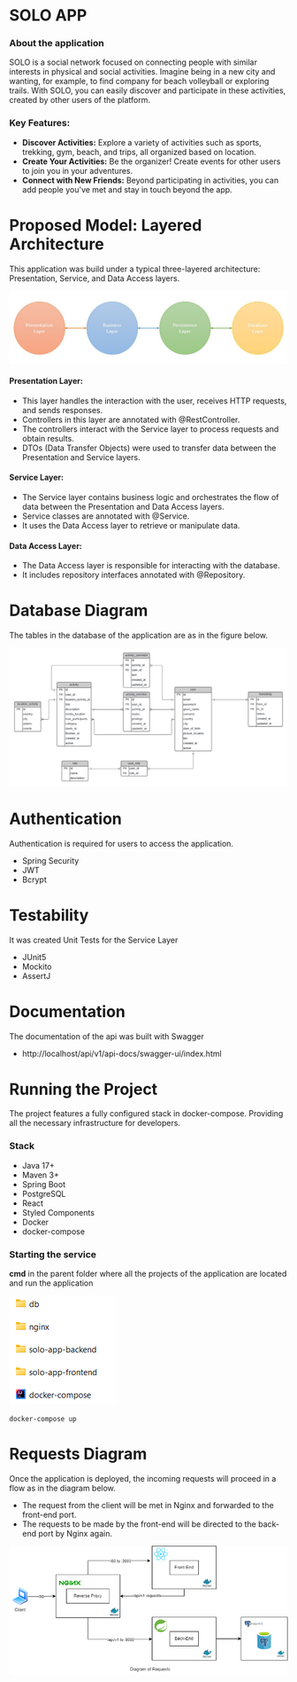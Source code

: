 <h1>SOLO APP</h1>
<h3>About the application</h3>
<p>SOLO is a social network focused on connecting people with similar interests in physical and social activities. Imagine being in a new city and wanting, for example, to find company for beach volleyball or exploring trails. With SOLO, you can easily discover and participate in these activities, created by other users of the platform.</p>

<h3>Key Features:</h3>
    <ul>
        <li><strong>Discover Activities:</strong> Explore a variety of activities such as sports, trekking, gym, beach, and trips, all organized based on location.</li>
        <li><strong>Create Your Activities:</strong> Be the organizer! Create events for other users to join you in your adventures.</li>
        <li><strong>Connect with New Friends:</strong> Beyond participating in activities, you can add people you've met and stay in touch beyond the app.</li>
    </ul>

<h1>Proposed Model: Layered Architecture</h1>
<p>This application was build under a typical three-layered architecture: Presentation, Service, and Data Access layers.</p>

![Texto Alternativo](https://github.com/EdnardoBarr/solo-app/blob/master/layered.jpg)

<h4>Presentation Layer:</h4>
<ul>
  <li>This layer handles the interaction with the user, receives HTTP requests, and sends responses.</li>
  <li>Controllers in this layer are annotated with @RestController.</li>
  <li>The controllers interact with the Service layer to process requests and obtain results.</li>
  <li>DTOs (Data Transfer Objects) were used to transfer data between the Presentation and Service layers.</li>
</ul>

<h4>Service Layer:</h4>
<ul>
  <li>The Service layer contains business logic and orchestrates the flow of data between the Presentation and Data Access layers.</li>
  <li>Service classes are annotated with @Service.</li>
  <li>It uses the Data Access layer to retrieve or manipulate data.</li>
</ul>

<h4>Data Access Layer:</h4>
<ul>
  <li>The Data Access layer is responsible for interacting with the database.</li>
  <li>It includes repository interfaces annotated with @Repository.</li>
</ul>

<h1>Database Diagram</h1>
<p>The tables in the database of the application are as in the figure below.
  
![Texto Alternativo](https://github.com/EdnardoBarr/solo-app/blob/master/relations-database.png)

<h1>Authentication</h1>
<p>Authentication is required for users to access the application.</p>
<ul>
  <li>Spring Security</li>
  <li>JWT</li>
  <li>Bcrypt</li>
</ul>

<h1>Testability</h1>
<p>It was created Unit Tests for the Service Layer</p>
<ul>
  <li>JUnit5</li>
  <li>Mockito</li>
  <li>AssertJ</li>
</ul>

<h1>Documentation</h1>
<p>The documentation of the api was built with Swagger</p>
<ul>
  <li>http://localhost/api/v1/api-docs/swagger-ui/index.html</li>
</ul>

<h1>Running the Project</h1>
<p>The project features a fully configured stack in docker-compose. Providing all the necessary infrastructure for developers.</p>

<h3>Stack</h3>
<ul>
  <li>Java 17+</li>
  <li>Maven 3+</li>
  <li>Spring Boot</li>
  <li>PostgreSQL</li>
  <li>React</li>
  <li>Styled Components</li>
  <li>Docker</li>
  <li>docker-compose</li>
</ul>

<h3>Starting the service</h3>
<p><strong>cmd</strong> in the parent folder where all the projects of the application are located and run the application</p>

![Texto Alternativo](https://github.com/EdnardoBarr/solo-app/blob/master/directory.png)

```
docker-compose up
```

<h1>Requests Diagram</h1>
<p>Once the application is deployed, the incoming requests will proceed in a flow as in the diagram below.</p>
<ul>
    <li>The request from the client will be met in Nginx and forwarded to the front-end port.</li>
    <li>The requests to be made by the front-end will be directed to the back-end port by Nginx again.</li>
</ul>

![Texto Alternativo](https://github.com/EdnardoBarr/solo-app/blob/master/requests-diagram.png)

